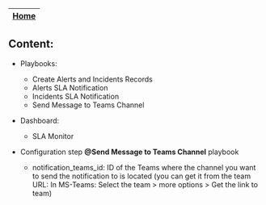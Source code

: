 | [Home](../README.md) |
|--------------------------------------------|


## Content:
- Playbooks:
    - Create Alerts and Incidents Records
    - Alerts SLA Notification
    - Incidents SLA Notification
    - Send Message to Teams Channel
- Dashboard:
   - SLA Monitor

- Configuration step **@Send Message to Teams Channel** playbook
    -  notification_teams_id: ID of the Teams where the channel you want to send the notification to is located (you can get it from the team URL: In MS-Teams: Select the team > more options > Get the link to team)
